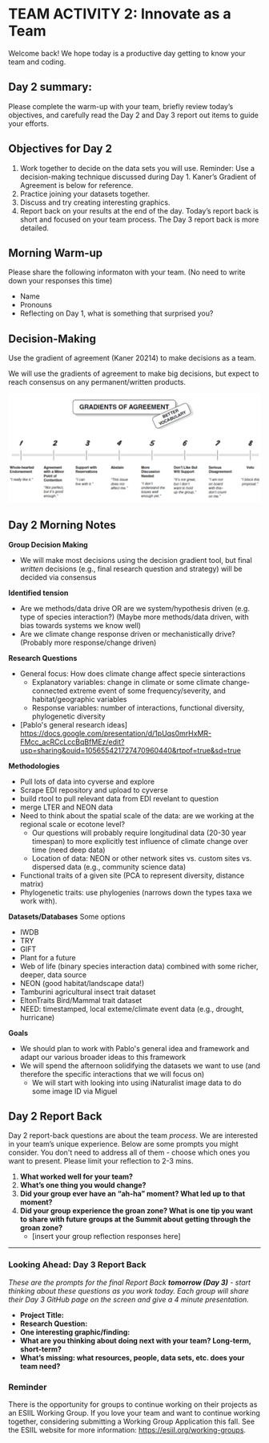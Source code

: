 # TEAM ACTIVITY 2: Innovate as a Team

Welcome back! We hope today is a productive day getting to know your team and coding.

## Day 2 summary: 
Please complete the warm-up with your team, briefly review today’s objectives, and carefully read the Day 2 and Day 3 report out items to guide your efforts.  

## Objectives for Day 2
1. Work together to decide on the data sets you will use. Reminder: Use a decision-making technique discussed during Day 1. Kaner’s Gradient of Agreement is below for reference.
2. Practice joining your datasets together. 
3. Discuss and try creating interesting graphics.
4. Report back on your results at the end of the day. Today’s report back is short and focused on your team process. The Day 3 report back is more detailed. 


## Morning Warm-up
Please share the following informaton with your team. (No need to write down your responses this time)
- Name
- Pronouns
- Reflecting on Day 1, what is something that surprised you?

## Decision-Making
Use the gradient of agreement (Kaner 20214) to make decisions as a team.

We will use the gradients of agreement to make big decisions, but expect to reach consensus on any permanent/written products.

![Gradients of agreement](../worksheets/love_gradient-of-agreement.png)

## Day 2 Morning Notes

**Group Decision Making**
- We will make most decisions using the decision gradient tool, but final *written* decisions (e.g., final research question and strategy) will be decided via consensus

**Identified tension**
- Are we methods/data drive OR are we system/hypothesis driven (e.g. type of species interaction?) (Maybe more methods/data driven, with bias towards systems we know well)
- Are we climate change response driven or mechanistically drive? (Probably more response/change driven)

**Research Questions**
 - General focus: How does climate change affect specie sinteractions
   - Explanatory variables: change in climate or some climate change-connected extreme event of some frequency/severity, and habitat/geographic variables
   - Response variables: number of interactions, functional diversity, phylogenetic diversity
- [Pablo's general research ideas] https://docs.google.com/presentation/d/1pUqs0mrHxMR-FMcc_acRCcLccBqBfMEz/edit?usp=sharing&ouid=105655421727470960440&rtpof=true&sd=true

**Methodologies**
- Pull lots of data into cyverse and explore
- Scrape EDI repository and upload to cyverse
- build rtool to pull relevant data from EDI revelant to question
- merge LTER and NEON data
- Need to think about the spatial scale of the data: are we working at the regional scale or ecotone level?
  - Our questions will probably require longitudinal data (20-30 year timespan) to more explicitly test influence of climate change over time (need deep data)
  - Location of data: NEON or other network sites vs. custom sites vs. dispersed data (e.g., community science data)
- Functional traits of a given site (PCA to represent diversity, distance matrix)
- Phylogenetic traits: use phylogenies (narrows down the types taxa we work with). 

**Datasets/Databases**
Some options
- IWDB
- TRY
- GIFT
- Plant for a future
- Web of life (binary species interaction data) combined with some richer, deeper, data source
- NEON (good habitat/landscape data!)
- Tamburini agricultural insect trait dataset
- EltonTraits Bird/Mammal trait dataset
- NEED: timestamped, local exteme/climate event data (e.g., drought, hurricane)

**Goals**

- We should plan to work with Pablo's general idea and framework and adapt our various broader ideas to this framework
- We will spend the afternoon solidifying the datasets we want to use (and therefore the specific interactions that we will focus on)
  - We will start with looking into using iNaturalist image data to do some image ID via Miguel


## Day 2 Report Back
Day 2 report-back questions are about the team *process*. We are interested in your team’s unique experience. Below are some prompts you might consider. You don't need to address all of them - choose which ones you want to present. Please limit your reflection to 2-3 mins.  

1. **What worked well for your team?**
3. **What’s one thing you would change?**
4. **Did your group ever have an “ah-ha” moment?  What led up to that moment?**
5. **Did your group experience the groan zone?  What is one tip you want to share with future groups at the Summit about getting through the groan zone?**
     - [insert your group reflection responses here]

**************************************************************

### Looking Ahead: Day 3 Report Back
*These are the prompts for the final Report Back **tomorrow (Day 3)** - start thinking about these questions as you work today. Each group will share their Day 3 GitHub page on the screen and give a 4 minute presentation.*

- **Project Title:**
- **Research Question:**
- **One interesting graphic/finding:**
- **What are you thinking about doing next with your team? Long-term, short-term?**
- **What’s missing: what resources, people, data sets, etc. does your team need?**
      
### Reminder
There is the opportunity for groups to continue working on their projects as an ESIIL Working Group. If you love your team and want to continue working together, considering submitting a Working Group Application this fall. See the ESIIL website for more information: <https://esiil.org/working-groups>.
     

